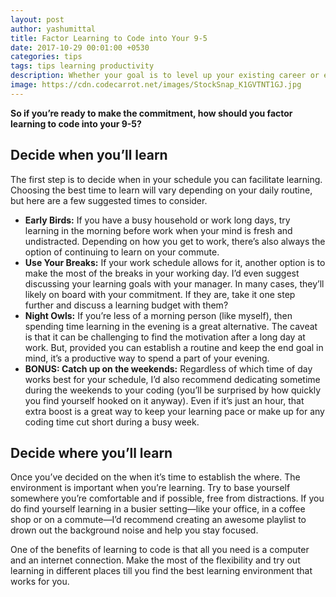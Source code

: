 ```yaml
---
layout: post
author: yashumittal
title: Factor Learning to Code into Your 9-5
date: 2017-10-29 00:01:00 +0530
categories: tips
tags: tips learning productivity
description: Whether your goal is to level up your existing career or embark on a new one, you’re probably going to need to fit learning to code around your 9-5 job. Here are some tips to help you get started.
image: https://cdn.codecarrot.net/images/StockSnap_K1GVTNT1GJ.jpg
---
```


**So if you’re ready to make the commitment, how should you factor learning to code into your 9-5?**

## Decide when you’ll learn

The first step is to decide when in your schedule you can facilitate learning. Choosing the best time to learn will vary depending on your daily routine, but here are a few suggested times to consider.

* **Early Birds:** If you have a busy household or work long days, try learning in the morning before work when your mind is fresh and undistracted. Depending on how you get to work, there’s also always the option of continuing to learn on your commute.
* **Use Your Breaks:** If your work schedule allows for it, another option is to make the most of the breaks in your working day. I’d even suggest discussing your learning goals with your manager. In many cases, they’ll likely on board with your commitment. If they are, take it one step further and discuss a learning budget with them?
* **Night Owls:** If you’re less of a morning person (like myself), then spending time learning in the evening is a great alternative. The caveat is that it can be challenging to find the motivation after a long day at work. But, provided you can establish a routine and keep the end goal in mind, it’s a productive way to spend a part of your evening.
* **BONUS: Catch up on the weekends:** Regardless of which time of day works best for your schedule, I’d also recommend dedicating sometime during the weekends to your coding (you’ll be surprised by how quickly you find yourself hooked on it anyway). Even if it’s just an hour, that extra boost is a great way to keep your learning pace or make up for any coding time cut short during a busy week.

## Decide where you’ll learn

Once you’ve decided on the when it’s time to establish the where. The environment is important when you’re learning. Try to base yourself somewhere you’re comfortable and if possible, free from distractions. If you do find yourself learning in a busier setting—like your office, in a coffee shop or on a commute—I’d recommend creating an awesome playlist to drown out the background noise and help you stay focused.

One of the benefits of learning to code is that all you need is a computer and an internet connection. Make the most of the flexibility and try out learning in different places till you find the best learning environment that works for you.
